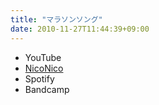 ```yaml
---
title: "マラソンソング"
date: 2010-11-27T11:44:39+09:00
---
```


- YouTube
- [NicoNico](https://nico.ms/sm12869277)
- Spotify
- Bandcamp

